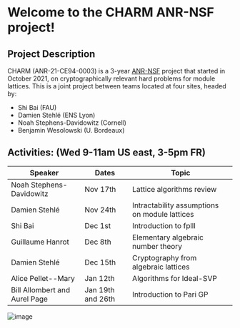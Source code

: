# Welcome to the CHARM ANR-NSF project!


## Project Description

CHARM (ANR-21-CE94-0003) is a 3-year [ANR-NSF](https://www.nsf.gov/pubs/2021/nsf21020/nsf21020.jsp) project that started in October 2021, on cryptographically relevant hard problems for module lattices. This is a joint project between teams located at four sites, headed by:
 - Shi Bai (FAU)
 - Damien Stehlé (ENS Lyon)
 - Noah Stephens-Davidowitz (Cornell)
 - Benjamin Wesolowski (U. Bordeaux)
 


## Activities: (Wed 9-11am US east, 3-5pm FR)

| Speaker  | Dates | Topic |
| ------------- | ------------- |------------- |
| Noah Stephens-Davidowitz  | Nov 17th  | Lattice algorithms review  |
| Damien Stehlé  | Nov 24th  | Intractability assumptions on module lattices  |
| Shi Bai | Dec 1st  | Introduction to fplll  |
| Guillaume Hanrot | Dec 8th  | Elementary algebraic number theory  |
| Damien Stehlé  | Dec 15th  | Cryptography from algebraic lattices  |
| Alice Pellet--Mary | Jan 12th  | Algorithms for Ideal-SVP |
| Bill Allombert and Aurel Page | Jan 19th and 26th | Introduction to Pari GP |

![image](https://user-images.githubusercontent.com/9050998/146155487-2ae1de36-2e91-42f2-94e5-4d9f5f5ca9d0.png)
